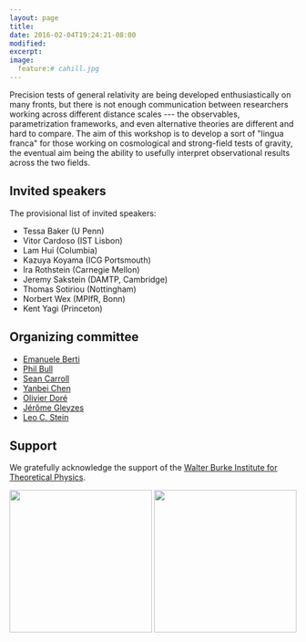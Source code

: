 ```yaml
---
layout: page
title:
date: 2016-02-04T19:24:21-08:00
modified:
excerpt:
image:
  feature:# cahill.jpg
---
```


Precision tests of general relativity are being developed
enthusiastically on many fronts, but there is not enough communication
between researchers working across different distance scales --- the
observables, parametrization frameworks, and even alternative theories
are different and hard to compare. The aim of this workshop is to
develop a sort of "lingua franca" for those working on cosmological
and strong-field tests of gravity, the eventual aim being the ability
to usefully interpret observational results across the two fields.

## Invited speakers

The provisional list of invited speakers:

* Tessa Baker (U Penn)
* Vitor Cardoso (IST Lisbon)
* Lam Hui (Columbia)
* Kazuya Koyama (ICG Portsmouth)
* Ira Rothstein (Carnegie Mellon)
* Jeremy Sakstein (DAMTP, Cambridge)
* Thomas Sotiriou (Nottingham)
* Norbert Wex (MPIfR, Bonn)
* Kent Yagi (Princeton)

## Organizing committee

* [Emanuele Berti](http://www.phy.olemiss.edu/~berti/)
* [Phil Bull](http://philbull.com/)
* [Sean Carroll](http://www.preposterousuniverse.com/)
* [Yanbei Chen](http://www.tapir.caltech.edu/~yanbei/)
* [Olivier Doré](http://olivierdore.net/)
* [Jérôme Gleyzes](https://science.jpl.nasa.gov/people/Gleyzes/)
* [Leo C. Stein](https://duetosymmetry.com/)

## Support

We gratefully acknowledge the support of the [Walter Burke Institute for Theoretical Physics](https://burkeinstitute.caltech.edu/).

<p>
<img src="{{ site.url }}/images/burke_institute_logo-s.jpg" alt="" class="image-pull-right" style="width: 250px" />
<img src="{{ site.url }}/images/Caltech_LOGO-Orange_RGB.png" alt="" class="image-pull-right" style="width: 250px" />
</p>
